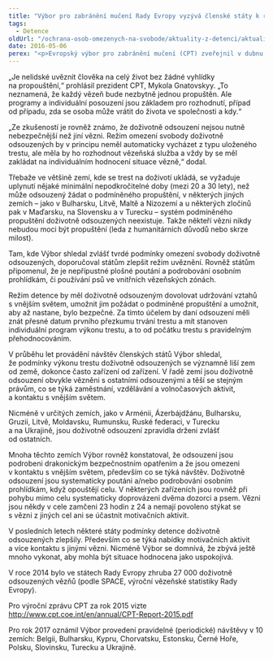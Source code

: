 ```yaml
---
title: "Výbor pro zabránění mučení Rady Evropy vyzývá členské státy k revizi zacházení s doživotně odsouzenými"
tags:
  - Detence
oldUrl: "/ochrana-osob-omezenych-na-svobode/aktuality-z-detenci/aktuality-z-detenci-2016/vybor-pro-zabraneni-muceni-rady-evropy-vyzyva-clenske-staty-k-revizi-zachazeni-s-doziv/"
date: 2016-05-06
perex: "<p>Evropský výbor pro zabránění mučení (CPT) zveřejnil v dubnu 25. obecnou zprávu. Její tematickou část věnoval problematice zacházení s doživotně odsouzenými. Výbor vyzývá členské státy Rady Evropy, aby revidovaly způsob zacházení s těmito vězni s ohledem na individuální zhodnocení rizika a počítaly s tím, že by se jednou mohli také reintegrovat do společnosti. </p>"
---
```


<!-- imported from the old website -->

<p>„Je nelidské uvěznit člověka na celý život bez žádné vyhlídky na propouštění,“ prohlásil prezident CPT, Mykola Gnatovskyy. „To neznamená, že každý vězeň bude nezbytně jednou propuštěn. Ale programy a individuální posouzení jsou základem pro rozhodnutí, případ od případu, zda se osoba může vrátit do života ve společnosti a kdy.“</p> <p>„Ze zkušeností je rovněž známo, že doživotně odsouzení nejsou nutně nebezpečnější než jiní vězni. Režim omezení svobody doživotně odsouzených by v principu neměl automaticky vycházet z typu uloženého trestu, ale měla by ho rozhodnout vězeňská služba a vždy by se měl zakládat na individuálním hodnocení situace vězně,“ dodal.</p> <p>Třebaže ve většině zemí, kde se trest na doživotí ukládá, se vyžaduje uplynutí nějaké minimální nepodkročitelné doby (mezi 20 a 30 lety), než může odsouzený žádat o podmíněného propuštění, v některých jiných zemích – jako v Bulharsku, Litvě, Maltě a Nizozemí a u některých zločinů pak v Maďarsku, na Slovensku a v Turecku – systém podmíněného propuštění doživotně odsouzených neexistuje. Takže někteří vězni nikdy nebudou moci být propuštění (leda z humanitárních důvodů nebo skrze milost).</p> <p>Tam, kde Výbor shledal zvlášť tvrdé podmínky omezení svobody doživotně odsouzených, doporučoval státům zlepšit režim uvěznění. Rovněž státům připomenul, že je nepřípustné plošné poutání a podrobování osobním prohlídkám, či používání psů ve vnitřních vězeňských zónách.</p> <p>Režim detence by měl doživotně odsouzeným dovolovat udržování vztahů s vnějším světem, umožnit jim požádat o podmíněné propuštění a umožnit, aby až nastane, bylo bezpečné. Za tímto účelem by daní odsouzení měli znát přesné datum prvního přezkumu trvání trestu a mít stanoven individuální program výkonu trestu, a to od počátku trestu s pravidelným přehodnocováním.</p> <p>V průběhu let provádění návštěv členských států Výbor shledal, že podmínky výkonu trestu doživotně odsouzených se významně liší zem od země, dokonce často zařízení od zařízení. V řadě zemí jsou doživotně odsouzení obvykle vězněni s ostatními odsouzenými a těší se stejným právům, co se týká zaměstnání, vzdělávání a volnočasových aktivit, a kontaktu s vnějším světem.</p> <p>Nicméně v určitých zemích, jako v Arménii, Ázerbájdžánu, Bulharsku, Gruzii, Litvě, Moldavsku, Rumunsku, Ruské federaci, v Turecku a na Ukrajině, jsou doživotně odsouzení zpravidla drženi zvlášť od ostatních. </p> <p>Mnoha těchto zemích Výbor rovněž konstatoval, že odsouzení jsou podrobeni drakonickým bezpečnostním opatřením a že jsou omezeni v kontaktu s vnějším světem, především co se týká návštěv. Doživotně odsouzení jsou systematicky poutáni a/nebo podrobováni osobním prohlídkám, když opouštějí celu. V některých zařízeních jsou rovněž při pohybu mimo celu systematicky doprovázeni dvěma dozorci a psem. Vězni jsou někdy v cele zamčeni 23 hodin z 24 a nemají povoleno stýkat se s vězni z jiných cel ani se účastnit motivačních aktivit.</p> <p>V posledních letech některé státy podmínky detence doživotně odsouzených zlepšily. Především co se týká nabídky motivačních aktivit a více kontaktu s jinými vězni. Nicméně Výbor se domnívá, že zbývá ještě mnoho vykonat, aby mohla být situace hodnocena jako uspokojivá.</p> <p>V roce 2014 bylo ve státech Rady Evropy zhruba 27 000 doživotně odsouzených vězňů (podle SPACE, výroční vězeňské statistiky Rady Evropy). </p> <p>Pro výroční zprávu CPT za rok 2015 vizte<a name="_GoBack"></a> <a title="Otevření do nového okna" href="http://www.cpt.coe.int/en/annual/CPT-Report-2015.pdf" target="_blank">http://www.cpt.coe.int/en/annual/CPT-Report-2015.pdf</a> </p> Pro rok 2017 oznámil Výbor provedení pravidelné (periodické) návštěvy v 10 zemích: Belgii, Bulharsku, Kypru, Chorvatsku, Estonsku, Černé Hoře, Polsku, Slovinsku, Turecku a Ukrajině.
